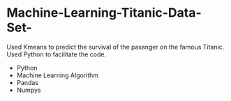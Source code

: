 # Machine-Learning-Titanic-Data-Set-


Used Kmeans to predict the survival  of the passnger on the famous Titanic. Used Python to facilitate the code.
- Python
- Machine Learning Algorithm
- Pandas
- Numpys
